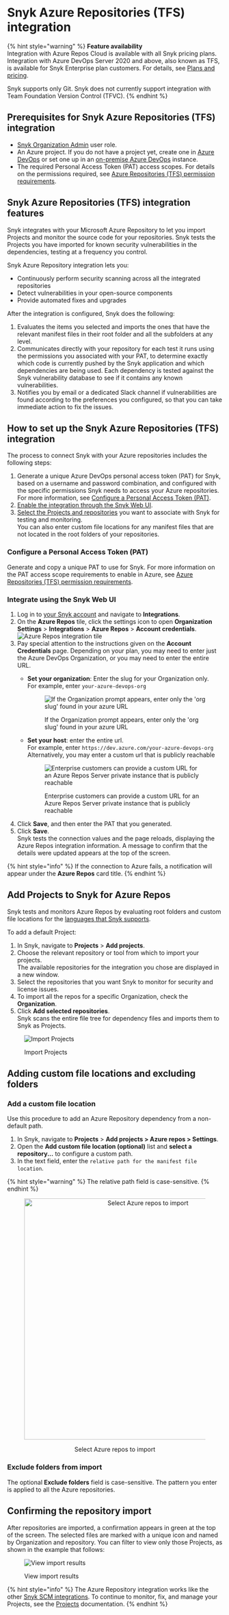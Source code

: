 # Snyk Azure Repositories (TFS) integration

{% hint style="warning" %}
**Feature availability**\
Integration with Azure Repos Cloud is available with all Snyk pricing plans. Integration with Azure DevOps Server 2020 and above, also known as TFS, is available for Snyk Enterprise plan customers. For details, see [Plans and pricing](https://snyk.io/plans/).

Snyk supports only Git. Snyk does not currently support integration with Team Foundation Version Control (TFVC).
{% endhint %}

## Prerequisites for Snyk Azure Repositories (TFS) integration

* [Snyk Organization Admin](../../snyk-admin/manage-permissions-and-roles/pre-defined-roles.md) user role.
* An Azure project. If you do not have a project yet, create one in [Azure DevOps](https://docs.microsoft.com/en-us/azure/devops/user-guide/sign-up-invite-teammates?view=azure-devops) or set one up in an [on-premise Azure DevOps](https://docs.microsoft.com/en-us/azure/devops/organizations/projects/create-project?view=azure-devops) instance.
* The required Personal Access Token (PAT) access scopes. For details on the permissions required, see [Azure Repositories (TFS) permission requirements](./#azure-repositories-tfs-permission-requirements).

## Snyk Azure Repositories (TFS) integration features

Snyk integrates with your Microsoft Azure Repository to let you import Projects and monitor the source code for your repositories. Snyk tests the Projects you have imported for known security vulnerabilities in the dependencies, testing at a frequency you control.

Snyk Azure Repository integration lets you:

* Continuously perform security scanning across all the integrated repositories
* Detect vulnerabilities in your open-source components
* Provide automated fixes and upgrades

After the integration is configured, Snyk does the following:

1. Evaluates the items you selected and imports the ones that have the relevant manifest files in their root folder and all the subfolders at any level.
2. Communicates directly with your repository for each test it runs using the permissions you associated with your PAT, to determine exactly which code is currently pushed by the Snyk application and which dependencies are being used. Each dependency is tested against the Snyk vulnerability database to see if it contains any known vulnerabilities.
3. Notifies you by email or a dedicated Slack channel if vulnerabilities are found according to the preferences you configured, so that you can take immediate action to fix the issues.

## How to set up the Snyk Azure Repositories (TFS) integration

The process to connect Snyk with your Azure repositories includes the following steps:

1. Generate a unique Azure DevOps personal access token (PAT) for Snyk, based on a username and password combination, and configured with the specific permissions Snyk needs to access your Azure repositories. For more information, see [Configure a Personal Access Token (PAT)](snyk-azure-repositories-tfs-integration.md#configure-a-personal-access-token-pat).
2. [Enable the integration through the Snyk Web UI](snyk-azure-repositories-tfs-integration.md#integrate-using-the-snyk-web-ui).
3. [Select the Projects and repositories](snyk-azure-repositories-tfs-integration.md#add-projects-to-snyk-for-azure-repos) you want to associate with Snyk for testing and monitoring.\
   You can also enter custom file locations for any manifest files that are not located in the root folders of your repositories.

### **Configure a Personal Access Token (PAT)**

Generate and copy a unique PAT to use for Snyk. For more information on the PAT access scope requirements to enable in Azure, see [Azure Repositories (TFS) permission requirements](./#azure-repositories-tfs-permission-requirements).

### Integrate using the Snyk Web UI

1. Log in to [your Snyk account](https://app.snyk.io) and navigate to **Integrations**.
2. On the **Azure Repos** tile, click the settings icon to open **Organization Settings** > **Integrations** > **Azure Repos** > **Account credentials**.\
   <img src="../../.gitbook/assets/integrations -azure_repo_tile-11aug2022.png" alt="Azure Repos integration tile" data-size="original">
3. Pay special attention to the instructions given on the **Account Credentials** page. Depending on your plan, you may need to enter just the Azure DevOps Organization, or you may need to enter the entire URL.
   *   **Set your organization**: Enter the slug for your Organization only.\
       For example, enter `your-azure-devops-org`

       <figure><img src="../../.gitbook/assets/image (345) (1).png" alt="If the Organization prompt appears, enter only the &#x27;org slug&#x27; found in your azure URL"><figcaption><p>If the Organization prompt appears, enter only the 'org slug' found in your azure URL</p></figcaption></figure>
   *   **Set your host**: enter the entire url.\
       For example, enter `https://dev.azure.com/your-azure-devops-org`\
       Alternatively, you may enter a custom url that is publicly reachable

       <figure><img src="../../.gitbook/assets/image (344).png" alt="Enterprise customers can provide a custom URL for an Azure Repos Server private instance that is publicly reachable"><figcaption><p>Enterprise customers can provide a custom URL for an Azure Repos Server private instance that is publicly reachable</p></figcaption></figure>
4. Click **Save**, and then enter the PAT that you generated.
5. Click **Save**.\
   Snyk tests the connection values and the page reloads, displaying the Azure Repos integration information. A message to confirm that the details were updated appears at the top of the screen.

{% hint style="info" %}
If the connection to Azure fails, a notification will appear under the **Azure Repos** card title.
{% endhint %}

## Add Projects to Snyk for Azure Repos

Snyk tests and monitors Azure Repos by evaluating root folders and custom file locations for the [languages that Snyk supports](../../supported-languages-package-managers-and-frameworks/).

To add a default Project:

1. In Snyk, navigate to **Projects** > **Add projects**.
2. Choose the relevant repository or tool from which to import your projects.\
   The available repositories for the integration you chose are displayed in a new window.
3. Select the repositories that you want Snyk to monitor for security and license issues.
4. To import all the repos for a specific Organization, check the **Organization**.
5. Click **Add selected repositories**.\
   Snyk scans the entire file tree for dependency files and imports them to Snyk as Projects.

<div align="left"><figure><img src="../../.gitbook/assets/uuid-cae3b5b8-6971-406c-3c00-91c9d1a570a2-en (1).png" alt="Import Projects"><figcaption><p>Import Projects</p></figcaption></figure></div>

## Adding custom file locations and excluding folders

### Add a custom file location

Use this procedure to add an Azure Repository dependency from a non-default path.

1. In Snyk, navigate to **Projects** > **Add projects > Azure repos > Settings**.
2. Open the **Add custom file location (optional)** list and **select a repository...** to configure a custom path.
3. In the text field, enter the `relative path for the manifest file location`.

{% hint style="warning" %}
The relative path field is case-sensitive.
{% endhint %}

<div align="center"><figure><img src="../../.gitbook/assets/azure_custom_repo-11aug2022.png" alt="Select Azure repos to import" width="563"><figcaption><p>Select Azure repos to import</p></figcaption></figure></div>

### Exclude folders from import

The optional **Exclude folders** field is case-sensitive. The pattern you enter is applied to all the Azure repositories.

## **Confirming the repository import**

After repositories are imported, a confirmation appears in green at the top of the screen. The selected files are marked with a unique icon and named by Organization and repository. You can filter to view only those Projects, as shown in the example that follows:

<div align="left"><figure><img src="../../.gitbook/assets/image (37) (1) (1).png" alt="View import results"><figcaption><p>View import results</p></figcaption></figure></div>

{% hint style="info" %}
The Azure Repository integration works like the other [Snyk SCM integrations](./). To continue to monitor, fix, and manage your Projects, see the [Projects](../../snyk-admin/snyk-projects/) documentation.
{% endhint %}
